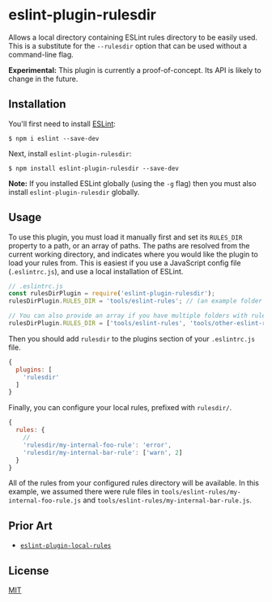 # eslint-plugin-rulesdir

Allows a local directory containing ESLint rules directory to be easily used. This is a substitute for the `--rulesdir` option that can be used without a command-line flag.

**Experimental:** This plugin is currently a proof-of-concept. Its API is likely to change in the future.

## Installation

You'll first need to install [ESLint](http://eslint.org):

```
$ npm i eslint --save-dev
```

Next, install `eslint-plugin-rulesdir`:

```
$ npm install eslint-plugin-rulesdir --save-dev
```

**Note:** If you installed ESLint globally (using the `-g` flag) then you must also install `eslint-plugin-rulesdir` globally.

## Usage

To use this plugin, you must load it manually first and set its `RULES_DIR` property to a path, or an array of paths. The paths are resolved from the current working directory, and indicates where you would like the plugin to load your rules from. This is easiest if you use a JavaScript config file (`.eslintrc.js`), and use a local installation of ESLint.

```js
// .eslintrc.js
const rulesDirPlugin = require('eslint-plugin-rulesdir');
rulesDirPlugin.RULES_DIR = 'tools/eslint-rules'; // (an example folder where your rules might be stored)

// You can also provide an array if you have multiple folders with rules in:
rulesDirPlugin.RULES_DIR = ['tools/eslint-rules', 'tools/other-eslint-rules'];
```

Then you should add `rulesdir` to the plugins section of your `.eslintrc.js` file.

```js
{
  plugins: [
    'rulesdir'
  ]
}
```

Finally, you can configure your local rules, prefixed with `rulesdir/`.

```js
{
  rules: {
    //
    'rulesdir/my-internal-foo-rule': 'error',
    'rulesdir/my-internal-bar-rule': ['warn', 2]
  }
}
```

All of the rules from your configured rules directory will be available. In this example, we assumed there were rule files in `tools/eslint-rules/my-internal-foo-rule.js` and `tools/eslint-rules/my-internal-bar-rule.js`.

## Prior Art

* [`eslint-plugin-local-rules`](https://github.com/cletusw/eslint-plugin-local-rules)

## License

[MIT](https://github.com/eslint-community/eslint-plugin-rulesdir/blob/main/LICENSE.md)
